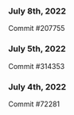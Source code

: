 ### July 8th, 2022

Commit #207755

### July 5th, 2022

Commit #314353


### July 4th, 2022

Commit #72281
